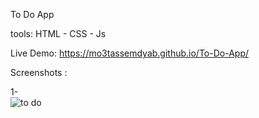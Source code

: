 
To Do App

tools: HTML - CSS - Js

Live Demo: https://mo3tassemdyab.github.io/To-Do-App/

Screenshots :


 1-  
![to do](https://github.com/user-attachments/assets/9644ed6c-5763-4071-b1de-93181a7d7df7)
